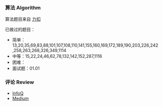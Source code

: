 ### 算法 Algorithm

算法题目来自 [力扣](https://leetcode-cn.com/)

已做过的题目：

- 简单：13,20,35,69,83,88,101,107,108,110,141,155,160,169,172,189,190,203,226,242,258,263,268,326,349,1114
- 中等：15,22,24,46,62,78,132,142,152,287,1116
- 困难：
- 面试题：01.01

### 评论 Review

- [InfoQ](https://www.infoq.cn/)
- [Medium](https://medium.com/)



